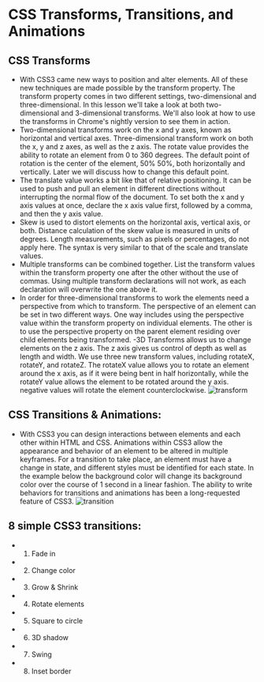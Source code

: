 # CSS Transforms, Transitions, and Animations
##  CSS Transforms
- With CSS3 came new ways to position and alter elements. All of these new techniques are made possible by the transform property. The transform property comes in two different settings, two-dimensional and three-dimensional. In this lesson we'll take a look at both two- dimensional and 3-dimensional transforms. We'll also look at how to use the transforms in Chrome's nightly version to see them in action.
- Two-dimensional transforms work on the x and y axes, known as horizontal and vertical axes. Three-dimensional transform work on both the x, y and z axes, as well as the z axis. The rotate value provides the ability to rotate an element from 0 to 360 degrees. The default point of rotation is the center of the element, 50% 50%, both horizontally and vertically. Later we will discuss how to change this default point.
- The translate value works a bit like that of relative positioning. It can be used to push and pull an element in different directions without interrupting the normal flow of the document. To set both the x and y axis values at once, declare the x axis value first, followed by a comma, and then the y axis value.
- Skew is used to distort elements on the horizontal axis, vertical axis, or both. Distance calculation of the skew value is measured in units of degrees. Length measurements, such as pixels or percentages, do not apply here. The syntax is very similar to that of the scale and translate values.
- Multiple transforms can be combined together. List the transform values within the transform property one after the other without the use of commas. Using multiple transform declarations will not work, as each declaration will overwrite the one above it.
- In order for three-dimensional transforms to work the elements need a perspective from which to transform. The perspective of an element can be set in two different ways. One way includes using the perspective value within the transform property on individual elements. The other is to use the perspective property on the parent element residing over child elements being transformed.
-3D Transforms allows us to change elements on the z axis. The z axis gives us control of depth as well as length and width. We use three new transform values, including rotateX, rotateY, and rotateZ. The rotateX value allows you to rotate an element around the x axis, as if it were being bent in half horizontally, while the rotateY value allows the element to be rotated around the y axis. negative values will rotate the element counterclockwise.
![transform](https://tipsmake.com/data/images/3d-transform-in-css-picture-1-jtznOkrOW.jpg)
##  CSS Transitions & Animations:
- With CSS3 you can design interactions between elements and each other within HTML and CSS. Animations within CSS3 allow the appearance and behavior of an element to be altered in multiple keyframes. For a transition to take place, an element must have a change in state, and different styles must be identified for each state. In the example below the background color will change its background color over the course of 1 second in a linear fashion. The ability to write behaviors for transitions and animations has been a long-requested feature of CSS3.
![transition](https://miro.medium.com/max/900/1*_6MfwckxNfQTca9SiG8MdQ.png)
## 8 simple CSS3 transitions:
- 1. Fade in
- 2. Change color
- 3. Grow & Shrink
- 4. Rotate elements
- 5. Square to circle
- 6. 3D shadow
- 7. Swing
- 8. Inset border